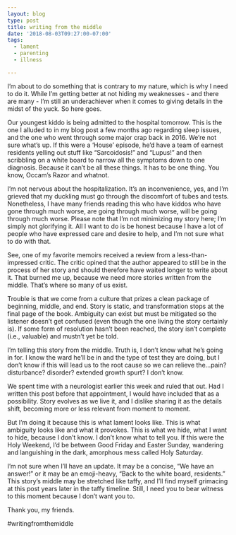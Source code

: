 ```yaml
---
layout: blog
type: post
title: writing from the middle
date: '2018-08-03T09:27:00-07:00'
tags:
  - lament
  - parenting
  - illness

---
```

I’m about to do something that is contrary to my nature, which is why I need to do it. While I’m getting better at not hiding my weaknesses - and there are many - I’m still an underachiever when it comes to giving details in the midst of the yuck. So here goes.

Our youngest kiddo is being admitted to the hospital tomorrow. This is the one I alluded to in my blog post a few months ago regarding sleep issues, and the one who went through some major crap back in 2016. We’re not sure what’s up. If this were a ‘House’ episode, he’d have a team of earnest residents yelling out stuff like “Sarcoidosis!” and “Lupus!” and then scribbling on a white board to narrow all the symptoms down to one diagnosis. Because it can’t be all these things. It has to be one thing. You know, Occam’s Razor and whatnot.

I’m not nervous about the hospitalization. It’s an inconvenience, yes, and I’m grieved that my duckling must go through the discomfort of tubes and tests. Nonetheless, I have many friends reading this who have kiddos who have gone through much worse, are going through much worse, will be going through much worse. Please note that I’m not minimizing my story here; I’m simply not glorifying it. All I want to do is be honest because I have a lot of people who have expressed care and desire to help, and I’m not sure what to do with that.

See, one of my favorite memoirs received a review from a less-than-impressed critic. The critic opined that the author appeared to still be in the process of her story and should therefore have waited longer to write about it. That burned me up, because we need more stories written from the middle. That’s where so many of us exist.

Trouble is that we come from a culture that prizes a clean package of beginning, middle, and end. Story is static, and transformation stops at the final page of the book. Ambiguity can exist but must be mitigated so the listener doesn’t get confused (even though the one living the story certainly is). If some form of resolution hasn’t been reached, the story isn’t complete (i.e., valuable) and mustn’t yet be told.

I’m telling this story from the middle. Truth is, I don’t know what he’s going in for. I know the ward he’ll be in and the type of test they are doing, but I don’t know if this will lead us to the root cause so we can relieve the…pain? disturbance? disorder? extended growth spurt? I don’t know.

We spent time with a neurologist earlier this week and ruled that out. Had I written this post before that appointment, I would have included that as a possibility. Story evolves as we live it, and I dislike sharing it as the details shift, becoming more or less relevant from moment to moment.

But I’m doing it because this is what lament looks like. This is what ambiguity looks like and what it provokes. This is what we hide, what I want to hide, because I don’t know. I don’t know what to tell you. If this were the Holy Weekend, I’d be between Good Friday and Easter Sunday, wandering and languishing in the dark, amorphous mess called Holy Saturday.

I’m not sure when I’ll have an update. It may be a concise, “We have an answer!” or it may be an emoji-heavy, “Back to the white board, residents.” This story’s middle may be stretched like taffy, and I’ll find myself grimacing at this post years later in the taffy timeline. Still, I need you to bear witness to this moment because I don’t want you to.

Thank you, my friends.

\#writingfromthemiddle

